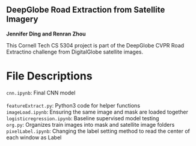 ## DeepGlobe Road Extraction from Satellite Imagery

**Jennifer Ding and Renran Zhou**

This Cornell Tech CS 5304 project is part of the DeepGlobe CVPR Road Extractino challenge from DigitalGlobe satellite images.

# File Descriptions
```cnn.ipynb```: Final CNN model <br>
<br>
```featureExtract.py```: Python3 code for helper functions <br>
```imageLoad.ipynb```: Ensuring the same image and mask are loaded together <br>
```logisticregression.ipynb```: Baseline supervised model testing <br>
```org.py```: Organizes train images into mask and satellite image folders <br>
```pixelLabel.ipynb```: Changing the label setting method to read the center of each window as Label <br>

